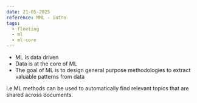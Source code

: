 ```yaml
---
date: 21-05-2025
reference: MML - intro
tags:
  - fleeting
  - ml
  - ml-core
---
```

- ML is data driven
- Data is at the core of ML 
- The goal of ML is to design general purpose methodologies to extract valuable patterns from data

i.e ML methods can be used to automatically find relevant topics that are shared across documents.